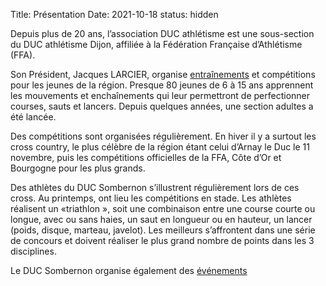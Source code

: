 Title:  Présentation
Date: 2021-10-18
status: hidden

Depuis plus de 20 ans, l’association  DUC  athlétisme  est  une
sous-section  du  DUC athlétisme Dijon, affiliée à la Fédération
Française d’Athlétisme (FFA).

Son Président, Jacques LARCIER, organise [entraînements](/pages/entrainements.html)
et compétitions pour les
jeunes de la région. Presque 80 jeunes de 6 à 15 ans apprennent les mouvements
et enchaînements qui leur permettront de perfectionner courses, sauts et
lancers. Depuis quelques années, une section adultes a été lancée.

Des compétitions sont organisées régulièrement. En hiver il y a surtout les
cross country, le plus célèbre de la région étant celui d’Arnay le Duc le
11  novembre, puis les compétitions officielles de la FFA, Côte d’Or
et Bourgogne pour les plus grands.

Des athlètes du  DUC Sombernon s’illustrent régulièrement lors de ces cross.
Au printemps, ont lieu les compétitions en stade. Les athlètes réalisent un 
«triathlon », soit une combinaison entre une course courte ou longue, avec ou
sans haies, un saut en longueur ou en hauteur, un lancer (poids, disque,
marteau, javelot). Les meilleurs s’affrontent dans une série de concours et
doivent réaliser le plus grand nombre de points dans les 3 disciplines. 

Le DUC Sombernon organise également des [événements](/pages/evenements.html)
